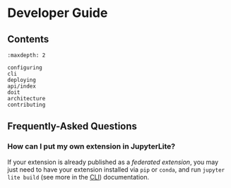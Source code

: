 # Developer Guide

## Contents

```{toctree}
:maxdepth: 2

configuring
cli
deploying
api/index
doit
architecture
contributing
```

## Frequently-Asked Questions

### How can I put my own extension in JupyterLite?

If your extension is already published as a _federated extension_, you may just need to
have your extension installed via `pip` or `conda`, and run `jupyter lite build` (see
more in the [CLI](./cli.ipynb)) documentation.
